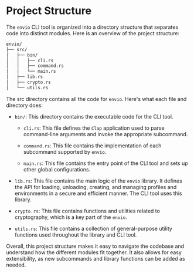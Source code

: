 # Project Structure

The `envio` CLI tool is organized into a directory structure that separates code into distinct modules.
Here is an overview of the project structure:

```sh
envio/
├── src/
│   ├── bin/
│   │   ├── cli.rs
│   │   ├── command.rs
│   │   └── main.rs
│   ├── lib.rs
│   ├── crypto.rs
│   └── utils.rs
```

The src directory contains all the code for `envio`. Here's what each file and directory does:

* `bin/`: This directory contains the executable code for the CLI tool.
    * `cli.rs`: This file defines the `Clap` application used to parse command-line arguments and invoke the appropriate subcommand.

    * `command.rs`: This file contains the implementation of each subcommand supported by `envio`.

    * `main.rs`: This file contains the entry point of the CLI tool and sets up other global configurations.

* `lib.rs`: This file contains the main logic of the `envio` library. It defines the API for loading, unloading, creating, and managing profiles and environments in a secure and efficient manner. The CLI tool uses this library.

* `crypto.rs`: This file contains functions and utilities related to cryptography, which is a key part of the `envio`.

* `utils.rs`: This file contains a collection of general-purpose utility functions used throughout the library and CLI tool.

Overall, this project structure makes it easy to navigate the codebase and understand how the different modules fit together. It also allows for easy extensibility, as new subcommands and library functions can be added as needed.